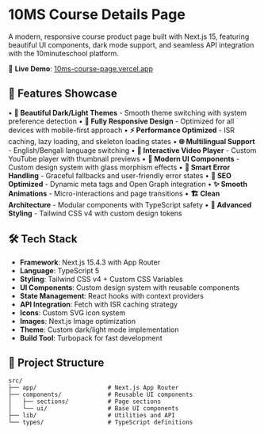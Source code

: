 # 10MS Course Details Page

A modern, responsive course product page built with Next.js 15, featuring beautiful UI components, dark mode support, and seamless API integration with the 10minuteschool platform.

🔗 **Live Demo**: [10ms-course-page.vercel.app](https://10ms-course-page.vercel.app)

## 🎨 Features Showcase

• **🎨 Beautiful Dark/Light Themes** - Smooth theme switching with system preference detection
• **📱 Fully Responsive Design** - Optimized for all devices with mobile-first approach
• **⚡ Performance Optimized** - ISR caching, lazy loading, and skeleton loading states
• **🌐 Multilingual Support** - English/Bengali language switching
• **🎥 Interactive Video Player** - Custom YouTube player with thumbnail previews
• **💎 Modern UI Components** - Custom design system with glass morphism effects
• **🔄 Smart Error Handling** - Graceful fallbacks and user-friendly error states
• **🎯 SEO Optimized** - Dynamic meta tags and Open Graph integration
• **✨ Smooth Animations** - Micro-interactions and page transitions
• **🏗️ Clean Architecture** - Modular components with TypeScript safety
• **🎪 Advanced Styling** - Tailwind CSS v4 with custom design tokens

## 🛠️ Tech Stack

- **Framework**: Next.js 15.4.3 with App Router
- **Language**: TypeScript 5
- **Styling**: Tailwind CSS v4 + Custom CSS Variables
- **UI Components**: Custom design system with reusable components
- **State Management**: React hooks with context providers
- **API Integration**: Fetch with ISR caching strategy
- **Icons**: Custom SVG icon system
- **Images**: Next.js Image optimization
- **Theme**: Custom dark/light mode implementation
- **Build Tool**: Turbopack for fast development

## 📁 Project Structure

```
src/
├── app/                    # Next.js App Router
├── components/             # Reusable UI components
│   ├── sections/           # Page sections
│   └── ui/                 # Base UI components
├── lib/                    # Utilities and API
└── types/                  # TypeScript definitions
```
